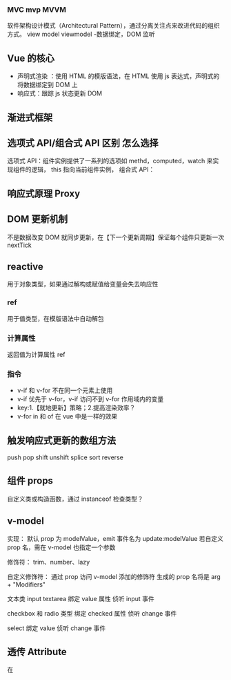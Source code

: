 ### MVC mvp MVVM

软件架构设计模式（Architectural Pattern），通过分离关注点来改进代码的组织方式。
view
model
viewmodel -数据绑定，DOM 监听

## Vue 的核心

- 声明式渲染 ：使用 HTML 的模版语法，在 HTML 使用 js 表达式，声明式的将数据绑定到 DOM 上
- 响应式：跟踪 js 状态更新 DOM

## 渐进式框架

## 选项式 API/组合式 API 区别 怎么选择

选项式 API：组件实例提供了一系列的选项如 methd，computed，watch 来实现组件的逻辑， this 指向当前组件实例，
组合式 API：

## 响应式原理 Proxy

## DOM 更新机制

不是数据改变 DOM 就同步更新，在【下一个更新周期】保证每个组件只更新一次
nextTick

## reactive

用于对象类型，如果通过解构或赋值给变量会失去响应性

### ref

用于值类型，在模版语法中自动解包

### 计算属性

返回值为计算属性 ref

### 指令

- v-if 和 v-for 不在同一个元素上使用
- v-if 优先于 v-for，v-if 访问不到 v-for 作用域内的变量
- key:1.【就地更新】策略；2.提高渲染效率？
- v-for in 和 of 在 vue 中是一样的效果

## 触发响应式更新的数组方法

push pop shift unshift splice sort reverse

## 组件 props

自定义类或构造函数，通过 instanceof 检查类型？

## v-model

实现：
默认 prop 为 modelValue，emit 事件名为 update:modelValue
若自定义 prop 名，需在 v-model 也指定一个参数

修饰符：
trim、number、lazy

自定义修饰符：
通过 prop 访问 v-model 添加的修饰符
生成的 prop 名将是 arg + "Modifiers"

文本类 input textarea 绑定 value 属性 侦听 input 事件

checkbox 和 radio 类型 绑定 checked 属性 侦听 change 事件

select 绑定 value 侦听 change 事件

## 透传 Attribute

在 <script setup> 中使用 useAttrs() API 来访问一个组件的所有透传 attribute：

## 插槽

无渲染组件：组件可能只包括了逻辑而不需要自己渲染内容，视图输出通过作用域插槽全权交给了消费者组件

## 依赖注入 provide 和 inject

深层的子组件访问到父组件的数据

## vue3 新功能

1.组合式 API 2.单文件组件不需要有根节点 3.更新 DOM 的算法 4.创建应用 5.响应式原理

问题：
